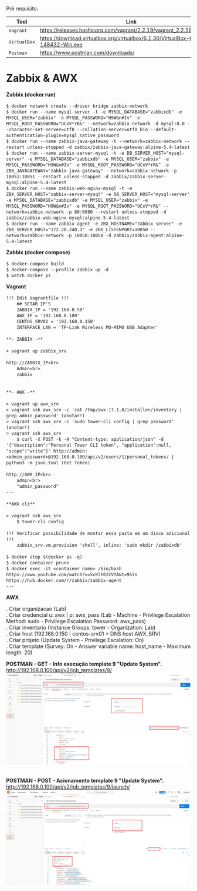 Pré requisito:

|Tool    |Link|
|-------------|-----------|
|`Vagrant`| https://releases.hashicorp.com/vagrant/2.2.19/vagrant_2.2.19_x86_64.msi
|`VirtualBox`| https://download.virtualbox.org/virtualbox/6.1.30/VirtualBox-6.1.30-148432-Win.exe
|`Postman`| https://www.postman.com/downloads/

# Zabbix & AWX #

**Zabbix (docker run)**

```
$ docker network create --driver bridge zabbix-network
$ docker run --name mysql-server -t -e MYSQL_DATABASE="zabbixdb" -e MYSQL_USER="zabbix" -e MYSQL_PASSWORD="H9W&n#Iv" -e MYSQL_ROOT_PASSWORD="UCxV*rR&" --network=zabbix-network -d mysql:8.0 --character-set-server=utf8 --collation-server=utf8_bin --default-authentication-plugin=mysql_native_password
$ docker run --name zabbix-java-gateway -t --network=zabbix-network --restart unless-stopped -d zabbix/zabbix-java-gateway:alpine-5.4-latest
$ docker run --name zabbix-server-mysql -t -e DB_SERVER_HOST="mysql-server" -e MYSQL_DATABASE="zabbixdb" -e MYSQL_USER="zabbix" -e MYSQL_PASSWORD="H9W&n#Iv" -e MYSQL_ROOT_PASSWORD="UCxV*rR&" -e ZBX_JAVAGATEWAY="zabbix-java-gateway" --network=zabbix-network -p 10051:10051 --restart unless-stopped -d zabbix/zabbix-server-mysql:alpine-5.4-latest
$ docker run --name zabbix-web-nginx-mysql -t -e ZBX_SERVER_HOST="zabbix-server-mysql" -e DB_SERVER_HOST="mysql-server" -e MYSQL_DATABASE="zabbixdb" -e MYSQL_USER="zabbix" -e MYSQL_PASSWORD="H9W&n#Iv" -e MYSQL_ROOT_PASSWORD="UCxV*rR&" --network=zabbix-network -p 80:8080 --restart unless-stopped -d zabbix/zabbix-web-nginx-mysql:alpine-5.4-latest
$ docker run --name zabbix-agent -e ZBX_HOSTNAME="Zabbix server" -e ZBX_SERVER_HOST="172.20.240.3" -e ZBX_LISTENPORT=10050 --network=zabbix-network -p 10050:10050 -d zabbix/zabbix-agent:alpine-5.4-latest
```


**Zabbix (docker compose)**

```
$ docker-compose build
$ docker-compose --profile zabbix up -d
$ watch docker ps
```

**Vagrant**
```
!!! Edit Vagrantfile !!!
    ## SETAR IP'S
    ZABBIX_IP = '192.168.0.50'
    AWX_IP = '192.168.0.100'
    CENTOS_SRV01 = '192.168.0.150'
    INTERFACE_LAN = 'TP-Link Wireless MU-MIMO USB Adapter'

**- ZABBIX -**

> vagrant up zabbix_srv

http://ZABBIX_IP<br>
    Admin<br>
    zabbix


**- AWX -**

> vagrant up awx_srv
> vagrant ssh awx_srv -c 'cat /tmp/awx-17.1.0/installer/inventory | grep admin_password' (anotar!)
> vagrant ssh awx_srv -c 'sudo tower-cli config | grep password' (anotar!)
> vagrant ssh awx_srv
    $ curl -X POST -k -H "Content-type: application/json" -d '{"description":"Personal Tower CLI token", "application":null, "scope":"write"}' http://admin:<admin_password>@192.168.0.100/api/v2/users/1/personal_tokens/ | python3 -m json.tool (Get Token)

http://AWX_IP<br>
    admin<br>
    "admin_password"
---

**AWX cli**

> vagrant ssh awx_srv
    $ tower-cli config

!!! Verificar possibilidade de montar essa pasta em um disco adicional !!!
    zabbix_srv.vm.provision 'shell', inline: 'sudo mkdir /zabbixdb'

$ docker stop $(docker ps -q)
$ docker container prune
$ docker exec -it <container name> /bin/bash
https://www.youtube.com/watch?v=ScKlF0ICVYA&t=957s
https://hub.docker.com/r/zabbix/zabbix-agent
---
```

**AWX**

. Criar organizacao (Lab)<br>
. Criar credencial u: awx | p: awx_pass (Lab - Machine - Privilege Escalation Method: sudo - Privilege Escalation Password: awx_pass)<br>
. Criar inventario (Instance Groups: tower - Organization: Lab)<br>
. Criar host (192.168.0.150 | centos-srv01 > DNS host AWX_SRV)<br>
. Criar projeto (Update System - Privilege Escalation: On)<br>
. Criar template (Survey: On - Answer variable name: host_name - Maximum length: 20)<br>

**POSTMAN - GET - Info execução template 9 "Update System".**<br>
http://192.168.0.100/api/v2/job_templates/9/<br>
<kbd>
    <img src="https://github.com/fabiokerber/lab/blob/main/images/150120221604.jpg">
</kbd>
<br />
<br />

**POSTMAN - POST - Acionamento template 9 "Update System".**<br>
http://192.168.0.100/api/v2/job_templates/9/launch/<br>
<kbd>
    <img src="https://github.com/fabiokerber/lab/blob/main/images/150120221612.jpg">
</kbd>
<br />
<br />